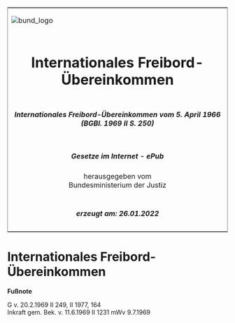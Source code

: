 <span id="DECKBLATT.html"></span>

<table border="0" frame="border" width="100%">

<tr valign="top">

<td align="left">

![bund\_logo](BfJ_2021_Web_de_de.gif)

</td>

<td align="right">

 

</td>

</tr>

<tr align="center" valign="middle">

<td colspan="2">

# Internationales Freibord-Übereinkommen

</td>

</tr>

<tr align="center" valign="middle">

<td colspan="2">

##### Internationales Freibord-Übereinkommen vom 5. April 1966 (BGBl. 1969 II S. 250)

</td>

</tr>

<tr align="center" valign="middle">

<td colspan="2">

  
  

##### Gesetze im Internet - ePub  
  
herausgegeben vom  
Bundesministerium der Justiz

</td>

</tr>

<tr align="center" valign="bottom">

<td colspan="2">

  
  

##### erzeugt am: 26.01.2022

</td>

</tr>

</table>

<span id="BJNR202500969.html"></span>

# Internationales Freibord-Übereinkommen

<div>

  
**Fußnote**

<div class="jnhtml">

<div>

<div class="jurAbsatz">

G v. 20.2.1969 II 249, II 1977, 164  
Inkraft gem. Bek. v. 11.6.1969 II 1231 mWv 9.7.1969

</div>

</div>

</div>

</div>
